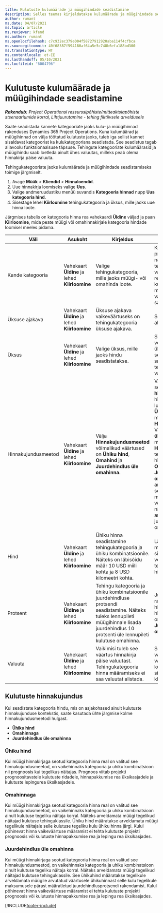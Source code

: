 ```yaml
---
title: Kulutuste kulumäärade ja müügihindade seadistamine
description: Selles teemas kirjeldatakse kulumäärade ja müügihindade seadistamist tehingute ja kulutuste kategooriates.
author: rumant
ms.date: 04/07/2021
ms.topic: article
ms.reviewer: kfend
ms.author: rumant
ms.openlocfilehash: c7c932ec379e004f58727912920aba114f4cfbca
ms.sourcegitcommit: 40f68387f594180af64a5e5c748b6efa188bd300
ms.translationtype: HT
ms.contentlocale: et-EE
ms.lasthandoff: 05/10/2021
ms.locfileid: "6004796"
---
```

# <a name="set-up-cost-and-sales-rates-for-expenses"></a>Kulutuste kulumäärade ja müügihindade seadistamine

_**Rakendub:** Project Operationsi ressurssipõhiste/mitteaktsiapõhiste stsenaariumide korral,  Lihtjuurutamine - tehing fiktiivsele arveldusele_

Saate seadistada kannete kategooriate jaoks kulu- ja müügihinnad rakenduses Dynamics 365 Project Operations. Kuna kulumäärad ja müügihinnad on välja töötatud kulutuste jaoks, tuleb iga sellist kannet sisaldavat kategooriat ka kulukategooriana seadistada. See seadistus tagab allavoolu funktsionaalsuse täpsuse. Tehingute kategooriate kulumäärasid ja müügihindu saab loetleda ainult ühes valuutas, milleks peab olema hinnakirja päise valuuta.

Tehingukategooriate jaoks kulumäärade ja müügihindade seadistamiseks toimige järgmiselt. 

1. Avage **Müük** > **Kliendid** > **Hinnaloendid**.
2. Uue hinnakirja loomiseks valige **Uus**. 
3. Valige andmeruudustiku menüü suvandis **Kategooria hinnad** nupp **Uus kategooria hind**. 
4. Sisestage lehel **Kiirloomine** tehingukategooria ja üksus, mille jaoks uue hinna loote.

Järgmises tabelis on kategooria hinna rea vahekaardi **Üldine** väljad ja paan **Kiirloomine**, mida peate müügi või omahinnakirjale kategooria hindade loomisel meeles pidama.

| Väli | Asukoht | Kirjeldus | Allavoolu mõjud |
| --- | --- | --- | --- |
| Kande kategooria | Vahekaart **Üldine** ja lehed **Kiirloomine** | Valige tehingukategooria, mille jaoks müügi- või omahinda loote. | Kulutuse sissetuleva prognoosi või tegeliku näitaja tehingukategooria vastendatakse selle reaga tehingukategooria kulumäära või müügihinna vaikeväärtuse saamiseks. |
| Üksuse ajakava | Vahekaart **Üldine** ja lehed **Kiirloomine** | Üksuse ajakava vaikeväärtuseks on tehingukategooria üksuse ajakava. | Sellest väljast puudub allavoolu mõju. |
| Üksus | Vahekaart **Üldine** ja lehed **Kiirloomine** | Valige üksus, mille jaoks hindu seadistatakse. | Sissetuleva prognoosi või tegelike näitajate üksus vastendatakse selle rea üksusega, et saada kuluprognoosi või tegeliku näitaja vaikehind. |
| Hinnakujundusmeetod | Vahekaart **Üldine** ja lehed **Kiirloomine** | Välja **Hinnakujundusmeetod** võimalikud väärtused on **Ühiku hind**, **Omahind** ja **Juurdehindlus üle omahinna**. | Valides hinna seadistamise aja **Ühiku hinna**, siis kategooria hinna rea väli **Protsent** lukustub. Kui valitud on **Ühiku hind**, lukustatakse müügi hinnakirja väljad **Hind** ja **Protsent**. Väärtuse **Juurdehindlus üle omahinna** lukustab müügi hinnakirja välja **Hind**. Kulu sissetuleval tegeliku näitaja real viib hinnakujundusmeetod **Omahind** või **Juurdehindlus üle omahinna** vastavale arveldamata müügi reale sellise hinna määramiseni, mis on võrdne kulu tegeliku näitajaga või mida arvestatakse juurdehindlusena üle omahinna. |
| Hind | Vahekaart **Üldine** ja lehed **Kiirloomine** | Ühiku hinna seadistamine tehingukategooria ja ühiku kombinatsioonile. Näiteks on läbisõidu määr 10 USD miili kohta ja 8 USD kilomeetri kohta. | Läbisõidu määr on määr, mille vaikeväärtuseks on sissetuleva prognoosi või kulu tehinguklassi tegeliku näitaja rea ühiku hind või kulu.|
| Protsent | Vahekaart **Üldine** ja lehed **Kiirloomine** | Tehingu kategooria ja ühiku kombinatsioonile juurdehindluse protsendi seadistamine. Näiteks tuleks lennupileti müügihinnale lisada juurdehindlus 10 protsenti üle lennupileti kulutuse omahinna. | Juurdehindlust rakendatakse müügi hinnakirjas ainult siis, kui hinnakujundusmeetodiks on valitud **Juurdehindlus üle omahinna**. |
| Valuuta | Vahekaart **Üldine** ja lehed **Kiirloomine** | Vaikimisi tuleb see väärtus hinnakirja päise valuutast. Tehingukategooria hinna määramiseks ei saa valuutat alistada. | See valuuta on vaikimisi valuuta, mille vaikeväärtuseks on kulude ja müügi sissetuleva kulutehingu klassi tegeliku rea hind. |

## <a name="pricing-methods-for-expenses"></a>Kulutuste hinnakujundus

Kui seadistate kategooria hindu, mis on asjakohased ainult kulutuste hinnakujunduse kontekstis, saate kasutada ühte järgmise kolme hinnakujundusmeetodi hulgast.

- **Ühiku hind**
- **Omahinnaga**
- **Juurdehindlus üle omahinna**

### <a name="price-per-unit"></a>Ühiku hind
Kui müügi hinnakirjaga seotud kategooria hinna real on valitud see hinnakujundusmeetod, on vaikehinnaks kategooria ja uhiku kombinatsioon nii prognoosis kui tegelikus näitajas. Prognoos viitab projekti prognoositavatele kulutuste ridadele, hinnapakkumise rea üksikasjadele ja kulutuste lepingurea üksikasjadele.

### <a name="at-cost"></a>Omahinnaga
Kui müügi hinnakirjaga seotud kategooria hinna real on valitud see hinnakujundusmeetod, on vaikehinnaks kategooria ja uhiku kombinatsioon ainult kulutuse tegeliku näitaja korral. Näiteks arveldamata müügi tegelikud näitajad kulutuse tehinguklassile. Ühiku hind määratakse arveldamata müügi tegelikule näitajale selle kulutuse tegeliku kulu ühiku hinna järgi. Kulul põhinevat hinna vaikeväärtuse määramist ei tehta kulutuste projekti prognoosis või kulutuste hinnapakkumise rea ja lepingu rea üksikasjades.

### <a name="markup-over-cost"></a>Juurdehindlus üle omahinna
Kui müügi hinnakirjaga seotud kategooria hinna real on valitud see hinnakujundusmeetod, on vaikehinnaks kategooria ja uhiku kombinatsioon ainult kulutuse tegeliku näitaja korral. Näiteks arveldamata müügi tegelikud näitajad kulutuse tehinguklassile. See ühikuhind määratakse tegelikule arveldamata müügile arvutatud väärtusele ühikuhinnast selle kulu tegelikule maksumusele pärast määratletud juurdehindlusprotsendi rakendamist. Kulul põhinevat hinna vaikeväärtuse määramist ei tehta kulutuste projekti prognoosis või kulutuste hinnapakkumise rea ja lepingu rea üksikasjades.


[!INCLUDE[footer-include](../includes/footer-banner.md)]

